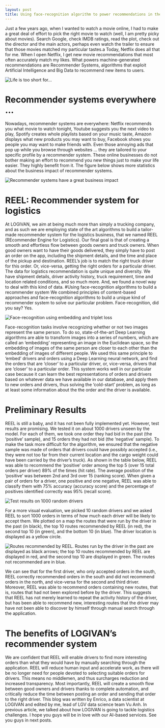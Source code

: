 ```yaml
---
layout: post
title: Using face-recognition algorithm to power recommendations in the logistics business
---
```


Just a few years ago, when I wanted to watch a movie online, I had to make a great deal of effort to pick the right movie to watch (well, I am pretty picky about movies). Search Google, check IMDB ratings, read the plot, check out the director and the main actors, perhaps even watch the trailer to ensure that those movies matched my particular tastes.a
Today, Netflix does all that for me. When I open Netflix, I get new movie recommendations that most often accurately match my likes. What powers machine-generated recommendations are Recommender Systems, algorithms that exploit Artificial Intelligence and Big Data to recommend new items to users.

![Life is too short for…](https://miro.medium.com/max/750/0*Nme1CIy5cwi4B456.jpg)

# Recommender systems everywhere …
Nowadays, recommender systems are everywhere: Netflix recommends you what movie to watch tonight, Youtube suggests you the next video to play, Spotify creates whole playlists based on your music taste, Amazon displays what new products you may want to buy, Facebook shows you people you may want to make friends with. Even those annoying ads that pop up while you browse through websites … they are tailored to your specific profile by a recommender system. These online businesses do not bother making an effort to recommend you new things just to make your life easier. They highly benefit from it. The figure below shows more statistics about the business impact of recommender systems.

![Recommender systems have a great business impact](https://miro.medium.com/max/1050/0*PA9Khd_W2aQ2sbfk)

# REEL: Recommender system for logistics
At LOGIVAN, we aim at being much more than simply a trucking company, and as such we are employing state of the art algorithms to build a tailor-made recommender system for the logistics business, that we named REEL (REcommender Engine for Logistics). Our final goal is that of creating a smooth and effortless flow between goods owners and truck owners.
When good owners want to have their goods delivered, they simply have to post an order on the app, including the shipment details, and the time and place of the pickup and destination. REEL’s job is to match the right truck driver for this order. Or, vice-versa, getting the right orders for a particular driver.
The data for logistics recommendation is quite unique and diversity. We have shipment details, driver activity history, truck requirement, time and location related conditions, and so much more. And, we found a novel way to deal with this kind of data.
#Using face-recognition algorithms to build a recommender system
We combined principles of content-based approaches and face-recognition algorithms to build a unique kind of recommender system to solve our particular problem. Face-recognition, did you say? Yes.

![Face-recognition using embedding and triplet loss](https://miro.medium.com/max/1050/0*BbczzV3HkwIC39w5.png)

Face-recognition tasks involve recognizing whether or not two images represent the same person. To do so, state-of-the-art Deep Learning algorithms are able to transform images into a series of numbers, which are called an ‘embedding’ representing an image in the Euclidean space, so the embedding of images of the same person are closer to each other than the embedding of images of different people. We used this same principle to ‘embed’ drivers and orders using a Deep Learning neural network, and find the orders that are ‘closer’ to a particular driver, or, vice-versa, drivers that are ‘closer’ to a particular order.
This system works well in our particular case because it can learn the best representations of orders and drivers based on whatever data we have available in our database, and apply them to new orders and drivers, thus solving the ‘cold-start’ problem, as long as at least some information about the the order and the driver is available.
# Preliminary Results
REEL is still a baby, and it has not been fully implemented yet. However, test results are promising. We tested it on about 1000 drivers unseen by the model. For each of them, we took one order they had bid in the past (the ‘positive’ sample), and 15 orders they had not bid (the ‘negative’ sample). To make the task more difficult for the algorithm, we ensured that the negative sample was made of orders that drivers could have possibly accepted (i.e., they were not too far from their current location and the cargo weight could have been carried by the driver’s truck).
As shown in the table below, REEL was able to recommend the ‘positive’ order among the top 5 (over 15 total orders per driver) 89% of the times (hit rate). The average position of the ‘positive’ was between 2nd and 3rd over 15 (ranking score). When given a pair of orders for a driver, one positive and one negative, REEL was able to classify them with 75% accuracy (accuracy score) and the percentage of positives identified correctly was 95% (recall score).

![Test results on 1000 random drivers](https://miro.medium.com/max/941/1*WWvoH9D-AGnc_7TRlHzzMg.png)

For a more visual evaluation, we picked 10 random drivers and we asked REEL to sort 1000 orders in terms of how much each driver will be likely to accept them. We plotted on a map the routes that were run by the driver in the past (in black), the top 10 routes recommended by REEL (in red), the second top 10 (in green), and the bottom 10 (in blue). The driver location is displayed as a yellow circle.

![Routes recommended by REEL. Routes run by the driver in the past are displayed as black arrows; the top 10 routes recommended by REEL are displayed in red, and the second top 10 are displayed in green. The routes not recommended are in blue.](https://miro.medium.com/max/1050/1*zEfwIBhEE-Ic1xd3z-B9IQ.png)

We can see that for the first driver, who only accepted orders in the south, REEL correctly recommended orders in the south and did not recommend orders in the north, and vice-versa for the second and third driver. Moreover, REEL was able to recommend orders containing new routes, that is, routes that had not been explored before by the driver. This suggests that REEL has not merely learned to repeat the activity history of the driver, but has been able to recommend new, interesting routes that the driver may have not been able to discover by himself through manual search through the application.
# The benefits of LOGIVAN’s recommender system
We are confident that REEL will enable drivers to find more interesting orders than what they would have by manually searching through the application. REEL will reduce human input and accelerate work, as there will be no longer need for people devoted to selecting suitable orders for drivers. This means no middlemen, and thus surcharges reduction and increased transparency. Most importantly, REEL will create a smooth flow between good owners and drivers thanks to complete automation, and critically reduce the time between posting an order and sending that order to the right driver.
This blog was written by Enrico, a data scientist at LOGIVAN and edited by me, lead of LGV data science team Vu Anh. In previous article, we talked about how LOGIVAN is going to tackle logistics challenges. I hope you guys will be in love with our AI-based services. See you guys in next posts.